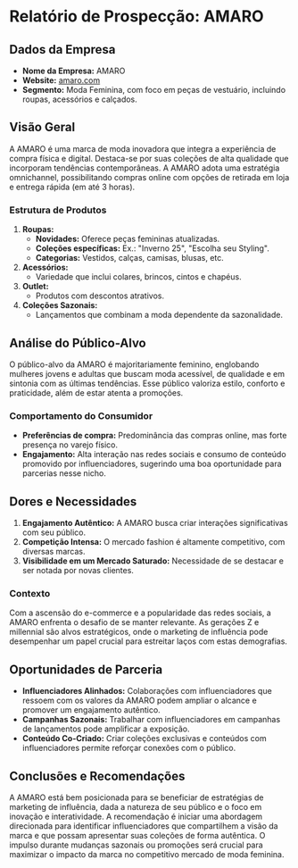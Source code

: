 # Relatório de Prospecção: AMARO

## Dados da Empresa
- **Nome da Empresa:** AMARO
- **Website:** [amaro.com](https://amaro.com)
- **Segmento:** Moda Feminina, com foco em peças de vestuário, incluindo roupas, acessórios e calçados.

## Visão Geral
A AMARO é uma marca de moda inovadora que integra a experiência de compra física e digital. Destaca-se por suas coleções de alta qualidade que incorporam tendências contemporâneas. A AMARO adota uma estratégia omnichannel, possibilitando compras online com opções de retirada em loja e entrega rápida (em até 3 horas).

### Estrutura de Produtos
1. **Roupas:**
   - **Novidades:** Oferece peças femininas atualizadas.
   - **Coleções específicas:** Ex.: "Inverno 25", "Escolha seu Styling".
   - **Categorias:** Vestidos, calças, camisas, blusas, etc.
2. **Acessórios:**
   - Variedade que inclui colares, brincos, cintos e chapéus.
3. **Outlet:**
   - Produtos com descontos atrativos.
4. **Coleções Sazonais:**
   - Lançamentos que combinam a moda dependente da sazonalidade.

## Análise do Público-Alvo
O público-alvo da AMARO é majoritariamente feminino, englobando mulheres jovens e adultas que buscam moda acessível, de qualidade e em sintonia com as últimas tendências. Esse público valoriza estilo, conforto e praticidade, além de estar atenta a promoções.

### Comportamento do Consumidor
- **Preferências de compra:** Predominância das compras online, mas forte presença no varejo físico.
- **Engajamento:** Alta interação nas redes sociais e consumo de conteúdo promovido por influenciadores, sugerindo uma boa oportunidade para parcerias nesse nicho.

## Dores e Necessidades
1. **Engajamento Autêntico:** A AMARO busca criar interações significativas com seu público.
2. **Competição Intensa:** O mercado fashion é altamente competitivo, com diversas marcas.
3. **Visibilidade em um Mercado Saturado:** Necessidade de se destacar e ser notada por novas clientes.

### Contexto
Com a ascensão do e-commerce e a popularidade das redes sociais, a AMARO enfrenta o desafio de se manter relevante. As gerações Z e millennial são alvos estratégicos, onde o marketing de influência pode desempenhar um papel crucial para estreitar laços com estas demografias.

## Oportunidades de Parceria
- **Influenciadores Alinhados:** Colaborações com influenciadores que ressoem com os valores da AMARO podem ampliar o alcance e promover um engajamento autêntico.
- **Campanhas Sazonais:** Trabalhar com influenciadores em campanhas de lançamentos pode amplificar a exposição.
- **Conteúdo Co-Criado:** Criar coleções exclusivas e conteúdos com influenciadores permite reforçar conexões com o público.

## Conclusões e Recomendações
A AMARO está bem posicionada para se beneficiar de estratégias de marketing de influência, dada a natureza de seu público e o foco em inovação e interatividade. A recomendação é iniciar uma abordagem direcionada para identificar influenciadores que compartilhem a visão da marca e que possam apresentar suas coleções de forma autêntica. O impulso durante mudanças sazonais ou promoções será crucial para maximizar o impacto da marca no competitivo mercado de moda feminina.
